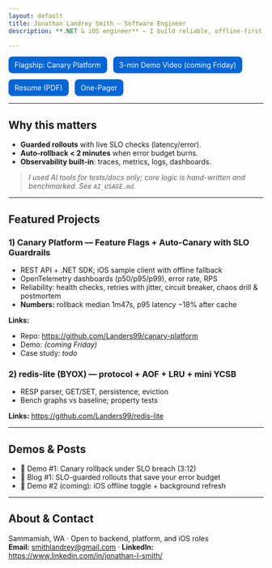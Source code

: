 ```yaml
---
layout: default
title: Jonathan Landrey Smith — Software Engineer
description: **.NET & iOS engineer** — I build reliable, offline-first systems and **SLO-guarded rollouts** that auto-rollback in under 2 minutes.

---
```


<div style="display:flex; gap:12px; flex-wrap:wrap; margin:12px 0;">
  <a href="https://github.com/Landers99/canary-platform" class="btn">Flagship: Canary Platform</a>
  <a href="https://youtu.be/<demo-id>" class="btn">3-min Demo Video (coming Friday)</a>
  <a href="https://raw.githubusercontent.com/Landers99/resume/main/Jonathan%20Landrey%20Smith%20Resume-master.pdf" class="btn">Resume (PDF)</a>
  <a href="https://raw.githubusercontent.com/Landers99/canary-platform/main/docs/one-pager.pdf" class="btn">One-Pager</a>
</div>

---

## Why this matters
- **Guarded rollouts** with live SLO checks (latency/error).  
- **Auto-rollback < 2 minutes** when error budget burns.  
- **Observability built-in**: traces, metrics, logs, dashboards.

> _I used AI tools for tests/docs only; core logic is hand-written and benchmarked. See `AI_USAGE.md`._

---

## Featured Projects

### 1) Canary Platform — Feature Flags + Auto-Canary with SLO Guardrails
- REST API + .NET SDK; iOS sample client with offline fallback  
- OpenTelemetry dashboards (p50/p95/p99), error rate, RPS  
- Reliability: health checks, retries with jitter, circuit breaker, chaos drill & postmortem  
- **Numbers:** rollback median 1m47s, p95 latency −18% after cache

**Links:**  
- Repo: <https://github.com/Landers99/canary-platform>  
- Demo: *(coming Friday)*
- Case study: *todo*

### 2) redis-lite (BYOX) — protocol + AOF + LRU + mini YCSB
- RESP parser, GET/SET, persistence, eviction  
- Bench graphs vs baseline; property tests

**Links:** <https://github.com/Landers99/redis-lite>

---

## Demos & Posts
- 🎥 Demo #1: Canary rollback under SLO breach (3:12)  
- 📝 Blog #1: SLO-guarded rollouts that save your error budget  
- 🎥 Demo #2 (coming): iOS offline toggle + background refresh

---

## About & Contact
Sammamish, WA · Open to backend, platform, and iOS roles  
**Email:** smithlandrey@gmail.com · **LinkedIn:** <https://www.linkedin.com/in/jonathan-l-smith/>

<style>
a.btn { background:#0366d6; color:white !important; padding:8px 12px; border-radius:8px; text-decoration:none; }
a.btn:hover { opacity:0.9; }
</style>

